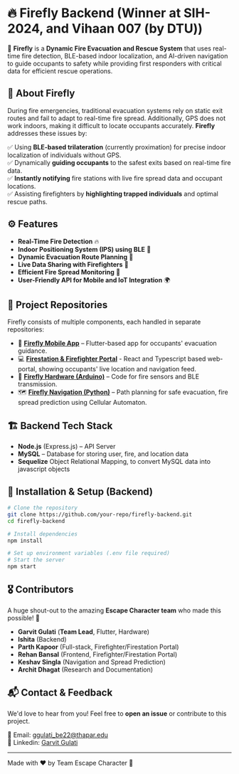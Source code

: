 # 🔥 Firefly Backend (Winner at SIH-2024, and Vihaan 007 (by DTU))

🚀 **Firefly** is a **Dynamic Fire Evacuation and Rescue System** that uses real-time fire detection, BLE-based indoor localization, and AI-driven navigation to guide occupants to safety while providing first responders with critical data for efficient rescue operations.

## 🌟 About Firefly
During fire emergencies, traditional evacuation systems rely on static exit routes and fail to adapt to real-time fire spread. Additionally, GPS does not work indoors, making it difficult to locate occupants accurately. **Firefly** addresses these issues by:

✅ Using **BLE-based trilateration** (currently proximation) for precise indoor localization of individuals without GPS.  
✅ Dynamically **guiding occupants** to the safest exits based on real-time fire data.  
✅ **Instantly notifying** fire stations with live fire spread data and occupant locations.  
✅ Assisting firefighters by **highlighting trapped individuals** and optimal rescue paths.  

## ⚙️ Features
- **Real-Time Fire Detection** 🔥
- **Indoor Positioning System (IPS) using BLE** 📍
- **Dynamic Evacuation Route Planning** 🚪
- **Live Data Sharing with Firefighters** 🚒
- **Efficient Fire Spread Monitoring** 📡
- **User-Friendly API for Mobile and IoT Integration** 🌍

## 📂 Project Repositories
Firefly consists of multiple components, each handled in separate repositories:

- 📱 **[Firefly Mobile App](https://github.com/GulatiGarvit/Firefly-SIH-App)** – Flutter-based app for occupants' evacuation guidance.
- 💻 **[Firestation & Firefighter Portal](#)** - React and Typescript based web-portal, showing occupants' live location and navigation feed.
- 🤖 **[Firefly Hardware (Arduino)](https://github.com/GulatiGarvit/Firefly-SIH-ESP/tree/main)** – Code for fire sensors and BLE transmission.
- 🗺 **[Firefly Navigation (Python)](https://github.com/timetooth/SIH-nav)** – Path planning for safe evacuation, fire spread prediction using Cellular Automaton.

## 🏗 Backend Tech Stack
- **Node.js** (Express.js) – API Server
- **MySQL** – Database for storing user, fire, and location data 
- **Sequelize**  Object Relational Mapping, to convert MySQL data into javascript objects

## 🔧 Installation & Setup (Backend)
```bash
# Clone the repository
git clone https://github.com/your-repo/firefly-backend.git
cd firefly-backend

# Install dependencies
npm install

# Set up environment variables (.env file required)
# Start the server
npm start
```

## 🎖 Contributors
A huge shout-out to the amazing **Escape Character team** who made this possible! 🚀

- **Garvit Gulati** (**Team Lead**, Flutter, Hardware) 
- **Ishita** (Backend)
- **Parth Kapoor** (Full-stack, Firefighter/Firestation Portal)
- **Rehan Bansal** (Frontend, Firefighter/Firestation Portal)
- **Keshav Singla** (Navigation and Spread Prediction)
- **Archit Dhagat** (Research and Documentation)

## 📬 Contact & Feedback
We'd love to hear from you! Feel free to **open an issue** or contribute to this project.

📧 Email: [ggulati_be22@thapar.edu](mailto:ggulati_be22@thapar.edu)  
🔗 Linkedin: [Garvit Gulati](https://linkedin.com/in/gulatigarvit)  

---
Made with ❤️ by Team Escape Character 🚀
